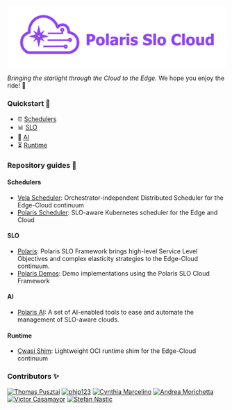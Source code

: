 ![alt text](https://raw.githubusercontent.com/polaris-slo-cloud/.github/main/profile/polaris-slo-cloud.png)

_Bringing the starlight through the Cloud to the Edge._ We hope you enjoy the ride! :rocket:

### Quickstart :beginner:

* :alarm_clock: [Schedulers](#schedulers)
* :bar_chart: [SLO](#slo) 
* :crystal_ball: [AI](#ai) 
* :hourglass_flowing_sand: [Runtime](#runtime) 

### Repository guides :pushpin:

#### Schedulers

* [Vela Scheduler](https://github.com/polaris-slo-cloud/vela-scheduler): Orchestrator-independent Distributed Scheduler for the Edge-Cloud continuum 
* [Polaris Scheduler](https://github.com/polaris-slo-cloud/polaris-scheduler): SLO-aware Kubernetes scheduler for the Edge and Cloud 

#### SLO

* [Polaris](https://github.com/polaris-slo-cloud/polaris): Polaris SLO Framework brings high-level Service Level Objectives and complex elasticity strategies to the Edge-Cloud continuum. 
* [Polaris Demos](https://github.com/polaris-slo-cloud/polaris-demos): Demo implementations using the Polaris SLO Cloud Framework 

#### AI

* [Polaris AI](https://github.com/polaris-slo-cloud/polaris-ai): A set of AI-enabled tools to ease and automate the management of SLO-aware clouds.

#### Runtime
* [Cwasi Shim](https://github.com/polaris-slo-cloud/containerd-shim-cwasi): Lightweight OCI runtime shim for the Edge-Cloud continuum 

### Contributors :sparkles:

<a href="https://github.com/tommazzo89"><img src="https://avatars.githubusercontent.com/u/11061338?v=4" width="100px;" alt="Thomas Pusztai"/></a>
<a href="https://github.com/phip123"><img src="https://avatars.githubusercontent.com/u/17198306?v=4" width="100px;" alt="phip123"/></a>
<a href="https://github.com/keniack"><img src="https://avatars.githubusercontent.com/u/17731158?v=4" width="100px;" alt="Cynthia Marcelino"/></a>
<a href="https://github.com/AndreaMorichetta"><img src="https://avatars.githubusercontent.com/u/18530257?v=4" width="100px;" alt="Andrea Morichetta"/></a>
<a href="https://github.com/vikcas"><img src="https://avatars.githubusercontent.com/u/10379583?v=4" width="100px;" alt="Victor Casamayor"/></a>
<a href="https://github.com/stefannastic"><img src="https://avatars.githubusercontent.com/u/2278389?v=4" width="100px;" alt="Stefan Nastic"/></a>

